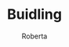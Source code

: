---
layout: post
title: Buidling
author: Roberta
section: about
categories: [about, roberta]
audience: ""
keywords: ""
goals: ""
actions: ""
---